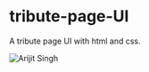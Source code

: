 # tribute-page-UI
A tribute page UI with html and css.

![Arijit Singh](https://user-images.githubusercontent.com/79892727/161100507-99a6f6c4-5b6d-45a8-b424-46419f51ae5d.png)
